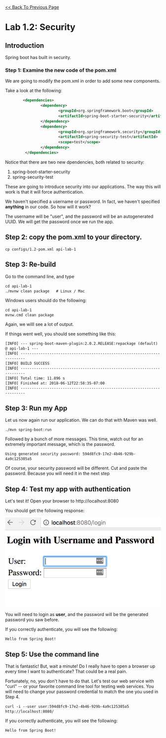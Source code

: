 [<< Back To Previous Page](../README.md)

Lab 1.2: Security 
====================================

## Introduction

Spring boot has built in security.


### Step 1: Examine the new code of the pom.xml


We are going to modify the pom.xml in order to add some new components.

Take a look at the following:


```xml
        <dependencies>
                <dependency>
                        <groupId>org.springframework.boot</groupId>
                        <artifactId>spring-boot-starter-security</artifactId>
                </dependency>
                <dependency>
                        <groupId>org.springframework.security</groupId>
                        <artifactId>spring-security-test</artifactId>
                        <scope>test</scope>
                </dependency>
         </dependencies>
```

Notice that there are two new dpendencies, both related to security:

1. spring-boot-starter-security
2. spring-security-test

These are going to introduce security into our applications. The way this will work is that it will force
authentication.

We haven't specified a username or password. In fact, we haven't specified **anything** in our code. So 
how will it work? 

The username will be "user", and the password will be an autogenerated UUID. We will get the password 
once we run the app.

## Step 2: copy the pom.xml to your directory.

```console
cp configs/1.2-pom.xml api-lab-1
```

## Step 3: Re-build


Go to the command line, and type 

```console
cd api-lab-1
./mvnw clean package   # Linux / Mac
```

Windows users should do the following:

```console
cd api-lab-1
mvnw.cmd clean package 
```

Again, we willl see a lot of output.

If things went well, you should see something like this:

```console
[INFO] --- spring-boot-maven-plugin:2.0.2.RELEASE:repackage (default) @ api-lab-1 ---
[INFO] ------------------------------------------------------------------------
[INFO] BUILD SUCCESS
[INFO] ------------------------------------------------------------------------
[INFO] Total time: 11.896 s
[INFO] Finished at: 2018-06-12T22:58:35-07:00
[INFO] ------------------------------------------------------------------------
```

## Step 3: Run my App

Let us now again run our application. We can do that with Maven was well.

```console
./mvn spring-boot:run
```

Followed by a bunch of more messages. This time, watch out for an extremely important message, which is the password.

```console
Using generated security password: 594d8fc9-17e2-4b46-929b-4a9c125305a5
```

Of course, your security password will be different.  Cut and paste the password. Because you will need it in the
next step

## Step 4: Test my app with authentication

Let's test it!  Open your browser to http://localhost:8080

You should get the following response:

![](../images/api-1-2-login.png)

You will need to login as **user**, and the password will be the generated password you saw before.

If you correctly authenticate, you will see the following:

```console
Hello from Spring Boot!
```

## Step 5: Use the command line

That is fantastic! But, wait a minute! Do I really have to open a browser up every time I want to authenticate?  That could be a
real pain.

Fortunately, no, you don't have to do that.  Let's test our web service with "curl" -- or your favorite command line tool
for testing web services. You will need to change your password credential to match the one you used in Step 4.

```console
curl -i --user user:594d8fc9-17e2-4b46-929b-4a9c125305a5 http://localhost:8080/
```

If you correctly authenticate, you will see the following:

```console
Hello from Spring Boot!
```


